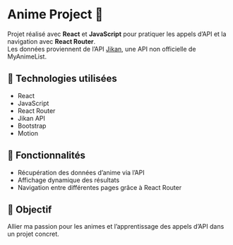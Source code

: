 # Anime Project 🎌

Projet réalisé avec **React** et **JavaScript** pour pratiquer les appels d’API et la navigation avec **React Router**.  
Les données proviennent de l’API [Jikan](https://jikan.moe/), une API non officielle de MyAnimeList.

## 🚀 Technologies utilisées

- React
- JavaScript
- React Router
- Jikan API
- Bootstrap
- Motion

## 📌 Fonctionnalités

- Récupération des données d’anime via l’API
- Affichage dynamique des résultats
- Navigation entre différentes pages grâce à React Router

## 🎯 Objectif

Allier ma passion pour les animes et l’apprentissage des appels d’API dans un projet concret.
